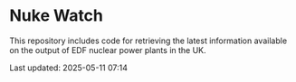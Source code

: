 # Nuke Watch

This repository includes code for retrieving the latest information available on the output of EDF nuclear power plants in the UK.

Last updated: 2025-05-11 07:14
